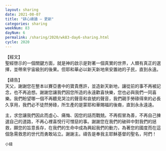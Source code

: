 ```yaml
---
layout: sharing
date: 2021-08-07
title: "耕心禱讀 – 更新"
categories: sharing
weekNum: 83
dayNum: 6
permalink: /sharing/2020/wk83-day6-sharing.html
cycle: 2020
---
```


【經文】  
聖經啓示的一個關鍵方面，就是神的啟示是對著一個真實的世界，人類有真正的選擇，並帶來宇宙級別的後果。但耶和華必以新天新地來安置祂的子民，直到永遠。

【禱告】  
天父，謝謝您在整本以賽亞書中的寶貴應許，並造新天新地，讓從前的事不再被記念，也不再追想。謝謝您讓我們因您所造的永遠歡喜快樂，您也必與我們一同喜樂。我們盼望哪一個不再聽見哭泣的聲音和哀號的聲音，我們親手勞碌得來的必長久享用，我們必不徒然勞碌，所生產的是蒙耶和華賜福的後裔，直到永永遠遠。

主，求您讓我們因此而虛心、痛悔、因您的話而戰兢。不再假冒為善，不再自己揀選自己的道路，不再心裡喜悅行可憎惡的事。謝謝您在我們的破碎中對我們的拯救，願您的旨意長存，在我們的生命中成為興起我們的動力，為著您的國度而在這個急需救恩的世代而勇敢站立。謝謝主。禱告是奉我主耶穌基督的聖名，阿們！

`小錢`
